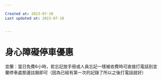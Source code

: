 ```yaml
---

Created at: 2023-07-10
Last updated at: 2023-07-10


---
```


# 身心障礙停車優惠


宜蘭：當日免費6小時，若忘記放手冊或人員忘記一樣被收費時可直接打電話到宜蘭停車處那邊註銷即可（因為已經有第一次的記錄了所以之後打電話就好）

